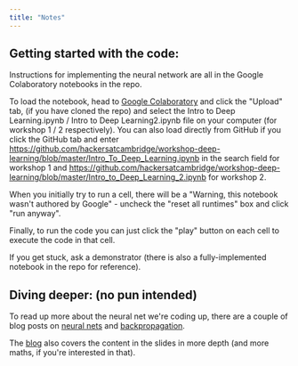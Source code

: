 ```yaml
---
title: "Notes"
---
```


## Getting started with the code:

Instructions for implementing the neural network are all in the Google Colaboratory notebooks in the repo.

To load the notebook, head to [Google Colaboratory](http://colab.research.google.com/) and click the "Upload" tab,  (if you have cloned the repo) and select the Intro to Deep Learning.ipynb / Intro to Deep Learning2.ipynb file on your computer (for workshop 1 / 2 respectively). You can also load directly from GitHub if you click the GitHub tab and enter https://github.com/hackersatcambridge/workshop-deep-learning/blob/master/Intro_To_Deep_Learning.ipynb in the search field for workshop 1 and https://github.com/hackersatcambridge/workshop-deep-learning/blob/master/Intro_to_Deep_Learning_2.ipynb for workshop 2.

When you initially try to run a cell, there will be a "Warning, this notebook wasn't authored by Google" - uncheck the "reset all runtimes" box and click "run anyway".

Finally, to run the code you can just click the "play" button on each cell to execute the code in that cell.

If you get stuck, ask a demonstrator (there is also a fully-implemented notebook in the repo for reference). 

## Diving deeper: (no pun intended)

To read up more about the neural net we're coding up, there are a couple of blog posts on [neural nets](https://mukul-rathi.github.io/2018/08/29/FeedForwardNeuralNet.html) and [backpropagation](https://mukul-rathi.github.io/2018/08/31/Backpropagation.html). 

The [blog](https://mukul-rathi.github.io/blog.html) also covers the content in the slides in more depth (and more maths, if you're interested in that). 